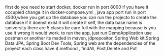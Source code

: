 first do you need to start docker, docker run in port 8000 if you have it occupied change it in docker-compose.yml , java app port run in port 4500,when you get up the database you can run the projecto to create the database if it doenst exist
it will create it self, the data base name is :university
there are 5 clases
be care full with the mapping because is you use it wrong it would work.
to run the app, just run DemoApplication
use postman or another 
its maded in maven, jdprepositor, Spring Web kit,Spring Data JPA, Spring Boot Dev Tools, Spring web are the dependencies of the proyect
each class have 4 methond , findAll, Post,Delete and Put


